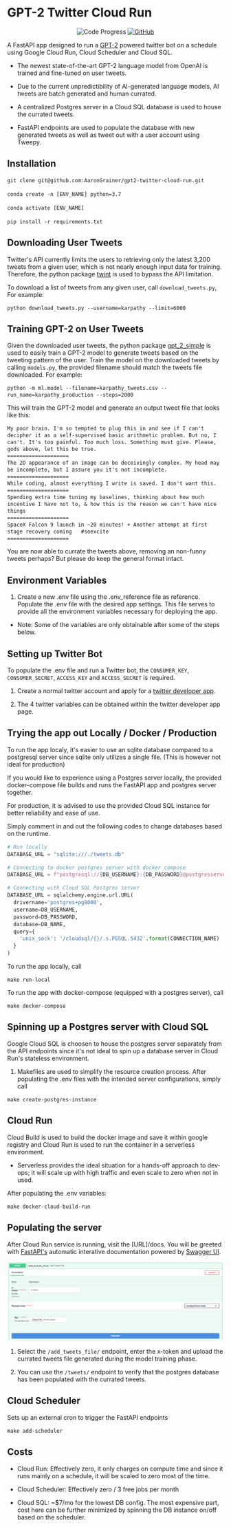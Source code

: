 # GPT-2 Twitter Cloud Run

<p align="center">
  <a>
    <img alt="Code Progress" src="https://img.shields.io/badge/Code-Completed-success">
  </a>
  <a href="https://github.com/aarongrainer/gpt2-twitter-cloud-run/blob/master/LICENSE">
    <img alt="GitHub" src="https://img.shields.io/github/license/aarongrainer/gpt2-twitter-cloud-run?color=blue">
  </a>
</p>

A FastAPI app designed to run a [GPT-2](https://openai.com/blog/better-language-models/) powered twitter bot on a schedule using Google Cloud Run, Cloud Scheduler and Cloud SQL. 

* The newest state-of-the-art GPT-2 language model from OpenAI is trained and fine-tuned on user tweets. 

* Due to the current unpredictibility of AI-generated language models, AI tweets are batch generated and human currated. 

* A centralized Postgres server in a Cloud SQL database is used to house the currated tweets.

* FastAPI endpoints are used to populate the database with new generated tweets as well as tweet out with a user account using Tweepy.

## Installation

```shell
git clone git@github.com:AaronGrainer/gpt2-twitter-cloud-run.git

conda create -n [ENV_NAME] python=3.7

conda activate [ENV_NAME]

pip install -r requirements.txt
```

## Downloading User Tweets

Twitter's API currently limits the users to retrieving only the latest 3,200 tweets from a given user, which is not nearly enough input data for training. Therefore, the python package [twint](https://github.com/twintproject/twint) is used to bypass the API limitation.

To download a list of tweets from any given user, call `download_tweets.py`, For example:

```shell
python download_tweets.py --username=karpathy --limit=6000
```

## Training GPT-2 on User Tweets

Given the downloaded user tweets, the python package [gpt_2_simple](https://github.com/minimaxir/gpt-2-simple) is used to easily train a GPT-2 model to generate tweets based on the tweeting pattern of the user. Train the model on the downloaded tweets by calling `models.py`, the provided filename should match the tweets file downloaded. For example:

```shell
python -m ml.model --filename=karpathy_tweets.csv --run_name=karpathy_production --steps=2000
```

This will train the GPT-2 model and generate an output tweet file that looks like this:

```text
My poor brain. I'm so tempted to plug this in and see if I can't decipher it as a self-supervised basic arithmetic problem. But no, I can't. It's too painful. Too much loss. Something must give. Please, gods above, let this be true.
====================
The 2D appearance of an image can be deceivingly complex. My head may be incomplete, but I assure you it's not incomplete.
====================
While coding, almost everything I write is saved. I don't want this.
====================
Spending extra time tuning my baselines, thinking about how much incentive I have not to, & how this is the reason we can't have nice things
====================
SpaceX Falcon 9 launch in ~20 minutes! + Another attempt at first stage recovery coming   #soexcite
====================
```

You are now able to currate the tweets above, removing an non-funny tweets perhaps? But please do keep the general format intact.

## Environment Variables

1. Create a new .env file using the .env_reference file as reference. Populate the .env file with the desired app settings. This file serves to provide all the environment variables necessary for deploying the app. 

* Note: Some of the variables are only obtainable after some of the steps below.

## Setting up Twitter Bot

To populate the .env file and run a Twitter bot, the `CONSUMER_KEY`, `CONSUMER_SECRET`, `ACCESS_KEY` and `ACCESS_SECRET` is required.

1. Create a normal twitter account and apply for a [twitter developer app](https://developer.twitter.com/en).

2. The 4 twitter variables can be obtained within the twitter developer app page.

## Trying the app out Locally / Docker / Production

To run the app localy, it's easier to use an sqlite database compared to a postgresql server since sqlite only utilizes a single file. (This is however not ideal for production)

If you would like to experience using a Postgres server locally, the provided docker-compose file builds and runs the FastAPI app and postgres server together.

For production, it is advised to use the provided Cloud SQL instance for better reliability and ease of use.

Simply comment in and out the following codes to change databases based on the runtime. 

```python
# Run locally
DATABASE_URL = "sqlite:///./tweets.db"
```

```python
# Connecting to docker postgres server with docker compose
DATABASE_URL = f"postgresql://{DB_USERNAME}:{DB_PASSWORD}@postgresserver/{DB_NAME}"
```

```python
# Connecting with Cloud SQL Postgres server
DATABASE_URL = sqlalchemy.engine.url.URL(
  drivername='postgres+pg8000',
  username=DB_USERNAME,
  password=DB_PASSWORD,
  database=DB_NAME,
  query={
    'unix_sock': '/cloudsql/{}/.s.PGSQL.5432'.format(CONNECTION_NAME)
  }
)
```

To run the app locally, call

```shell
make run-local
```

To run the app with docker-compose (equipped with a postgres server), call

```shell
make docker-compose
```

## Spinning up a Postgres server with Cloud SQL

Google Cloud SQL is choosen to house the postgres server separately from the API endpoints since it's not ideal to spin up a database server in Cloud Run's stateless environment.

1. Makefiles are used to simplify the resource creation process. After populating the .env files with the intended server configurations, simply call 

```shell
make create-postgres-instance
```

## Cloud Run

Cloud Build is used to build the docker image and save it within google registry and Cloud Run is used to run the container in a serverless environment. 

* Serverless provides the ideal situation for a hands-off approach to dev-ops; it will scale up with high traffic and even scale to zero when not in used. 

After populating the .env variables:

```shell
make docker-cloud-build-run
```

## Populating the server

After Cloud Run service is running, visit the [URL]/docs. You will be greeted with [FastAPI's](https://fastapi.tiangolo.com/) automatic interative documentation powered by [Swagger UI](https://github.com/swagger-api/swagger-ui). 

![](docs/fastapi-docs.png)

1. Select the `/add_tweets_file/` endpoint, enter the x-token and upload the currated tweets file generated during the model training phase.

2. You can use the `/tweets/` endpoint to verify that the postgres database has been populated with the currated tweets.

## Cloud Scheduler

Sets up an external cron to trigger the FastAPI endpoints

```shell
make add-scheduler
```

## Costs

* Cloud Run: Effectively zero, it only charges on compute time and since it runs mainly on a schedule, it will be scaled to zero most of the time.

* Cloud Scheduler: Effectively zero / 3 free jobs per month

* Cloud SQL: ~$7/mo for the lowest DB config. The most expensive part, cost here can be further minimized by spinning the DB instance on/off based on the scheduler. 

